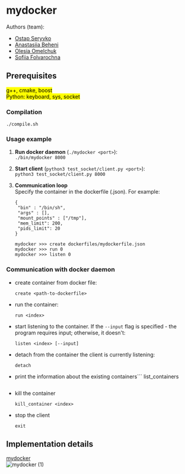 # mydocker

Authors (team): <mark>
- [Ostap Seryvko](https://github.com/redn1nja)
- [Anastasiia Beheni](https://github.com/beheni)
- [Olesia Omelchuk](https://github.com/OlesiaOmelchuk)
- [Sofiia Folvarochna](https://github.com/sofiiafolv)
</mark><br>

## Prerequisites
<mark>
g++, cmake, boost <br>
Python: keyboard, sys, socket <br>
</mark>

### Compilation
```./compile.sh```

### Usage example
1. **Run docker daemon** (```./mydocker <port>```):\
  ```./bin/mydocker 8000```
2. **Start client** (```python3 test_socket/client.py <port>```):\
  ```python3 test_socket/client.py 8000```
3. **Communication loop**\
   Specify the container in the dockerfile (.json). For example:
   ```
   {
    "bin" : "/bin/sh",
    "args" : [],
    "mount_points" : ["/tmp"],
    "mem_limit": 200,
    "pids_limit": 20
   }
   ```

   ```
   mydocker >>> create dockerfiles/mydockerfile.json
   mydocker >>> run 0
   mydocker >>> listen 0
   ```

### Communication with docker daemon
- create container from docker file:
  ```
  create <path-to-dockerfile>
  ```
- run the container:
  ```
  run <index>
  ```
- start listening to the container. If the ```--input``` flag is specified - the program requires input; otherwise, it doesn't:
  ```
  listen <index> [--input]
  ```
- detach from the container the client is currently listening:
  ```
  detach
  ```
- print the information about the existing containers```
  list_containers
  ```
- kill the container
  ```
  kill_container <index>
  ```
- stop the client
  ```
  exit
  ```

## Implementation details
[mydocker](https://drive.google.com/file/d/1XDFBG0OYWR_YkqHFdfZ5B06BbbFs3m12/view?usp=sharing) <br> 
![mydocker (1)](https://github.com/redn1nja/mydocker/assets/92575534/34fa4ff1-08c4-4157-8d82-aa46e508bb0e)

